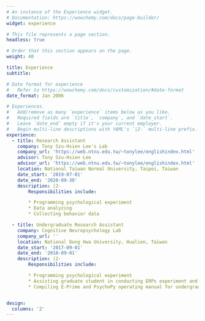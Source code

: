 ```yaml
---
# An instance of the Experience widget.
# Documentation: https://wowchemy.com/docs/page-builder/
widget: experience

# This file represents a page section.
headless: true

# Order that this section appears on the page.
weight: 40

title: Experience
subtitle:

# Date format for experience
#   Refer to https://wowchemy.com/docs/customization/#date-format
date_format: Jan 2006

# Experiences.
#   Add/remove as many `experience` items below as you like.
#   Required fields are `title`, `company`, and `date_start`.
#   Leave `date_end` empty if it's your current employer.
#   Begin multi-line descriptions with YAML's `|2-` multi-line prefix.
experience:
  - title: Research Assistant
    company: Tony Szu-Hsien Lee's Lab
    company_url: 'https://web.ntnu.edu.tw/~tonylee/englishindex.html'
    advisor: Tony Szu-Hsien Lee
    advisor_url: 'https://web.ntnu.edu.tw/~tonylee/englishindex.html'
    location: National Taiwan Normal University, Taipei, Taiwan
    date_start: '2019-07-01'
    date_end: '2020-09-30'
    description: |2-
        Responsibilities include:

        * Programming psychological experiment
        * Data analyzing
        * Collecting behavior data

  - title: Undergraduate Research Assistant
    company: Cognitive Neuropsychology Lab
    company_url: ''
    location: National Dong Hwa University, Hualien, Taiwan
    date_start: '2017-09-01'
    date_end: '2018-09-01'
    description: |2-
        Responsibilities include:

        * Programming psychological experiment
        * Assisting graduate student in conducting ERPs experiment and data      collection
        * Compiling E-Prime and PsychoPy operating manual for undergraduate students


design:
  columns: '2'
---
```

